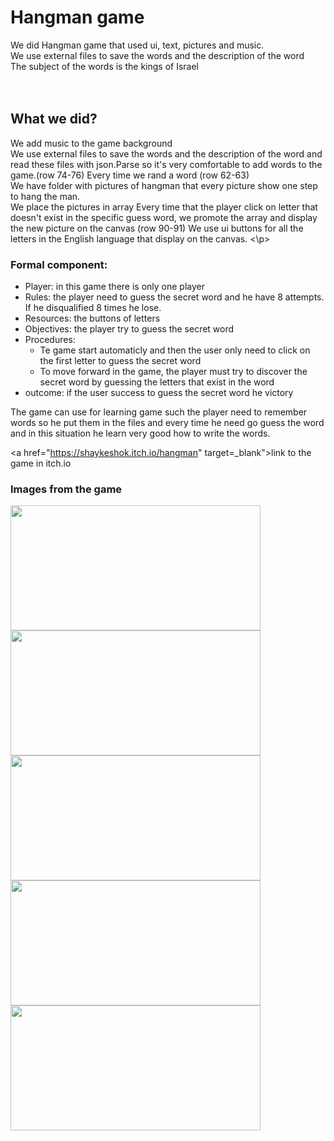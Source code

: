 <h1>Hangman game</h1>
<div>We did Hangman game that used ui, text, pictures and music.</div>
<div>We use external files to save the words and the description of the word</div>
<div>The subject of the words is the kings of Israel</div>
<br/><br/>
<div>
  <h2>What we did?</h2>
  <p>We add music to the game background </br>
  We use external files to save the words and the description of the word and read these files with json.Parse so it's very comfortable to add words to the game.(row 74-76)
  Every time we rand a word (row 62-63)</br>
  We have folder with pictures of hangman that every picture show one step to hang the man.</br>
  We place the pictures in array
  Every time that the player click on letter that doesn't exist in the specific guess word, we promote the array and display the new picture on the canvas (row 90-91)
  We use ui buttons for all the letters in the English language that display on the canvas.
  <\p>
  <h3>Formal component:</h3>
  <ul>
  <li>Player: in this game there is only one player</li>
    <li>Rules: the player need to guess the secret word and he have 8 attempts. If he disqualified 8 times he lose.</li>
  <li>Resources: the buttons of letters</li>
  <li>Objectives: the player try to guess the secret word</li>
  <li>Procedures: <ul>
    <li>Te game start automaticly and then the user only need to click on the first letter to guess the secret word</li>
        <li>To move forward in the game, the player must try to discover the secret word by guessing the letters that exist in the word</li>
    </ul></li>
  <li>outcome: if the user success to guess the secret word he victory</li>
</ul>
The game can use for learning game such the player need to remember words so he put them in the files and every time he need go guess the word and in this situation he learn very good how to write the words.
</div>

<a href="https://shaykeshok.itch.io/hangman" target=_blank">link to the game</a> in itch.io
                                                           
<h3>Images from the game</h3>
<img src="https://github.com/shaykeshok/unity-Ex3/blob/master/images/Capture1.PNG" width="400px" height="200px">
<img src="https://github.com/shaykeshok/unity-Ex3/blob/master/images/Capture2.PNG" width="400px" height="200px">
<img src="https://github.com/shaykeshok/unity-Ex3/blob/master/images/Capture3.PNG" width="400px" height="200px">
<img src="https://github.com/shaykeshok/unity-Ex3/blob/master/images/Capture4.PNG" width="400px" height="200px">
<img src="https://github.com/shaykeshok/unity-Ex3/blob/master/images/Capture.PNG" width="400px" height="200px">
